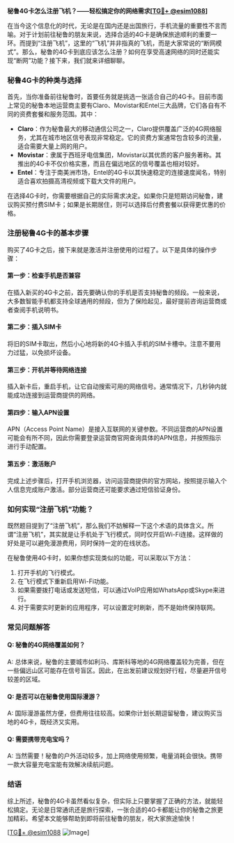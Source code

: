 **秘鲁4G卡怎么注册飞机？——轻松搞定你的网络需求[[TG💪+ @esim1088](https://t.me/s/esim1088)]**

在当今这个信息化的时代，无论是在国内还是出国旅行，手机流量的重要性不言而喻。对于计划前往秘鲁的朋友来说，选择合适的4G卡是确保旅途顺利的重要一环。而提到“注册飞机”，这里的“飞机”并非指真的飞机，而是大家常说的“断网模式”。那么，秘鲁的4G卡到底应该怎么注册？如何在享受高速网络的同时还能实现“断网”功能？接下来，我们就来详细聊聊。

### 秘鲁4G卡的种类与选择

首先，当你准备前往秘鲁时，首要任务就是挑选一张适合自己的4G卡。目前市面上常见的秘鲁本地运营商主要有Claro、Movistar和Entel三大品牌，它们各自有不同的资费套餐和服务范围。其中：

- **Claro**：作为秘鲁最大的移动通信公司之一，Claro提供覆盖广泛的4G网络服务，尤其在城市地区信号表现非常稳定。它的资费方案通常包含较多的流量，适合需要大量上网的用户。
- **Movistar**：隶属于西班牙电信集团，Movistar以其优质的客户服务著称。其推出的4G卡不仅价格实惠，而且在偏远地区的信号覆盖也相对较好。
- **Entel**：专注于南美洲市场，Entel的4G卡以其快速稳定的连接速度闻名，特别适合喜欢拍摄高清视频或下载大文件的用户。

在选择4G卡时，你需要根据自己的实际需求决定。如果你只是短期访问秘鲁，建议购买预付费SIM卡；如果是长期居住，则可以选择后付费套餐以获得更优惠的价格。

### 注册秘鲁4G卡的基本步骤

购买了4G卡之后，接下来就是激活并注册使用的过程了。以下是具体的操作步骤：

#### 第一步：检查手机是否兼容

在插入新买的4G卡之前，首先要确认你的手机是否支持秘鲁的频段。一般来说，大多数智能手机都支持全球通用的频段，但为了保险起见，最好提前咨询运营商或者查阅手机说明书。

#### 第二步：插入SIM卡

将旧的SIM卡取出，然后小心地将新的4G卡插入手机的SIM卡槽中。注意不要用力过猛，以免损坏设备。

#### 第三步：开机并等待网络连接

插入新卡后，重启手机，让它自动搜索可用的网络信号。通常情况下，几秒钟内就能成功连接到运营商提供的网络。

#### 第四步：输入APN设置

APN（Access Point Name）是接入互联网的关键参数。不同运营商的APN设置可能会有所不同，因此你需要登录运营商官网查询具体的APN信息，并按照指示进行手动配置。

#### 第五步：激活账户

完成上述步骤后，打开手机浏览器，访问运营商提供的官方网站，按照提示输入个人信息完成账户激活。部分运营商还可能要求通过短信验证身份。

### 如何实现“注册飞机”功能？

既然题目提到了“注册飞机”，那么我们不妨解释一下这个术语的具体含义。所谓“注册飞机”，其实就是让手机处于飞行模式，同时仅开启Wi-Fi连接。这样做的好处是可以避免漫游费用，同时保持一定的在线状态。

在秘鲁使用4G卡时，如果你想实现类似的功能，可以采取以下方法：

1. 打开手机的飞行模式。
2. 在飞行模式下重新启用Wi-Fi功能。
3. 如果需要拨打电话或发送短信，可以通过VoIP应用如WhatsApp或Skype来进行。
4. 对于需要实时更新的应用程序，可以设置定时刷新，而不是始终保持联网。

### 常见问题解答

#### Q: 秘鲁的4G网络覆盖如何？
A: 总体来说，秘鲁的主要城市如利马、库斯科等地的4G网络覆盖较为完善，但在一些偏远山区可能存在信号盲区。因此，在出发前建议规划好行程，尽量避开信号较差的区域。

#### Q: 是否可以在秘鲁使用国际漫游？
A: 国际漫游虽然方便，但费用往往较高。如果你计划长期逗留秘鲁，建议购买当地的4G卡，既经济又实用。

#### Q: 需要携带充电宝吗？
A: 当然需要！秘鲁的户外活动较多，加上网络使用频繁，电量消耗会很快。携带一款大容量充电宝能有效解决续航问题。

### 结语

综上所述，秘鲁的4G卡虽然看似复杂，但实际上只要掌握了正确的方法，就能轻松搞定。无论是日常通讯还是旅行探索，一张合适的4G卡都能让你的秘鲁之旅更加精彩。希望本文能够帮助到即将前往秘鲁的朋友，祝大家旅途愉快！

[[TG💪+ @esim1088](https://t.me/s/esim1088) ![Image](https://i.postimg.cc/4NQfJmqS/Snipaste-2025-05-13-00-14-12.png)]